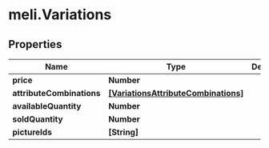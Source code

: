 # meli.Variations

## Properties

Name | Type | Description | Notes
------------ | ------------- | ------------- | -------------
**price** | **Number** |  | [optional] 
**attributeCombinations** | [**[VariationsAttributeCombinations]**](VariationsAttributeCombinations.md) |  | [optional] 
**availableQuantity** | **Number** |  | [optional] 
**soldQuantity** | **Number** |  | [optional] 
**pictureIds** | **[String]** |  | [optional] 


